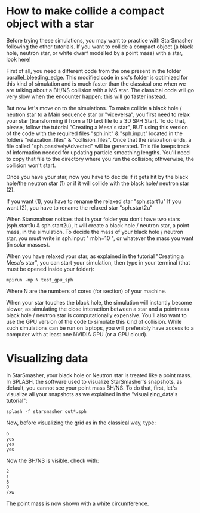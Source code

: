 # How to make collide a compact object with a star

Before trying these simulations, you may want to practice with StarSmasher following the other tutorials. If you want to collide a compact object (a black hole, neutron star, or white dwarf modelled by a point mass) with a star, look here!

First of all, you need a different code from the one present in the folder parallel_bleeding_edge. This modified code in src's folder is optimized for this kind of simulation and is much faster than the classical one when we are talking about a BH/NS collision with a MS star. The classical code will go very slow when the encounter happen; this will go faster instead.

But now let's move on to the simulations. To make collide a black hole / neutron star to a Main sequence star or "viceversa", you first need to relax your star (transforming it from a 1D text file to a 3D SPH Star). To do that, please, follow the tutorial "Creating a Mesa's star", BUT using this version of the code with the required files "sph.init" & "sph.input" located in the folders "relaxation_files" & "collision_files". Once that the relaxation ends, a file called "sph.passivelyAdvected" will be generated. This file keeps track of information needed for updating particle smoothing lengths. You'll need to copy that file to the directory where you run the collision; othwerwise, the collision won't start.

Once you have your star, now you have to decide if it gets hit by the black hole/the neutron star (1) or if it will collide with the black hole/ neutron star (2).

If you want (1), you have to rename the relaxed star "sph.start1u" If you want (2), you have to rename the relaxed star "sph.start2u"

When Starsmahser notices that in your folder you don't have two stars (sph.start1u & sph.start2u), it will create a black hole / neutron star, a point mass, in the simulation. To decide the mass of your black hole / neutron star, you must write in sph.input " mbh=10 ", or whatever the mass you want (in solar masses). 

When you have relaxed your star, as explained in the tutorial "Creating a Mesa's star", you can start your simulation, then type in your terminal (that must be opened inside your folder):

```
mpirun -np N test_gpu_sph
```

Where N are the numbers of cores (for section) of your machine.

When your star touches the black hole, the simulation will instantly become slower, as simulating the close interaction between a star and a pointmass black hole / neutron star is computationally expensive.  You'll also want to use the GPU version of the code to simulate this kind of collision.  While such simulations can be run on laptops, you will preferably have access to a computer with at least one NVIDIA GPU (or a GPU cloud).  


# Visualizing data

In StarSmasher, your black hole or Neutron star is treated like a point mass. In SPLASH, the software used to visualize StarSmasher's snapshots, as default, you cannot see your point mass BH/NS. To do that, first, let's visualize all your snapshots as we explained in the "visualizing_data's tutorial":

```
splash -f starsmasher out*.sph
```

Now, before visualizing the grid as in the classical way, type:

```
o
yes
yes
yes
```

Now the BH/NS is visible. check with:

```
2
1
8
0
/xw
```

The point mass is now shown with a white circumference.
